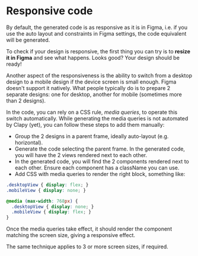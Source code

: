 # Responsive code

By default, the generated code is as responsive as it is in Figma, i.e. if you use the auto layout and constraints in Figma settings, the code equivalent will be generated.

To check if your design is responsive, the first thing you can try is to **resize it in Figma** and see what happens. Looks good? Your design should be ready!

Another aspect of the responsiveness is the ability to switch from a desktop design to a mobile design if the device screen is small enough. Figma doesn't support it natively. What people typically do is to prepare 2 separate designs: one for desktop, another for mobile (sometimes more than 2 designs).

In the code, you can rely on a CSS rule, _media queries_, to operate this switch automatically. While generating the media queries is not automated by Clapy (yet), you can follow these steps to add them manually:

* Group the 2 designs in a parent frame, ideally auto-layout (e.g. horizontal).
* Generate the code selecting the parent frame. In the generated code, you will have the 2 views rendered next to each other.
* In the generated code, you will find the 2 components rendered next to each other. Ensure each component has a className you can use.
* Add CSS with media queries to render the right block, something like:

```css
.desktopView { display: flex; }
.mobileView { display: none; }

@media (max-width: 768px) {
  .desktopView { display: none; }
  .mobileView { display: flex; }
}
```

Once the media queries take effect, it should render the component matching the screen size, giving a responsive effect.

The same technique applies to 3 or more screen sizes, if required.

